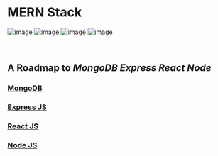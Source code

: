 # MERN Stack 
![image](	https://img.shields.io/badge/MongoDB-4EA94B?style=for-the-badge&logo=mongodb&logoColor=white)
![image](	https://img.shields.io/badge/Express.js-000000?style=for-the-badge&logo=express&logoColor=white)
![image](https://img.shields.io/badge/React-20232A?style=for-the-badge&logo=react&logoColor=61DAFB)
![image](https://img.shields.io/badge/Node.js-339933?style=for-the-badge&logo=nodedotjs&logoColor=white)

<br>

## A Roadmap to *MongoDB Express React Node*<br>

### [MongoDB](https://github.com/Aashutosh0033/MERN-Stack/tree/main/mongodb)<br>
### [Express JS](https://github.com/Aashutosh0033/MERN-Stack/tree/main/expressjs)<br>
### [React JS](https://github.com/Aashutosh0033/MERN-Stack/tree/main/reactjs)<br>
### [Node JS](https://github.com/Aashutosh0033/MERN-Stack/tree/main/nodejs)<br>


